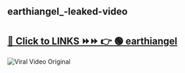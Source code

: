 
 ## earthiangel_-leaked-video 

# <h2><a href="https://clipsfans.com/earthiangel_&ref=git">🔗 Click to LINKS ⏩⏩ 👉 🟢 earthiangel  </a></h2>

<a href="https://clipsfans.com/earthiangel_&ref=git" rel="nofollow" data-target="animated-image.originalLink"><img src="https://i.ibb.co.com/xMMVF88/686577567.gif" alt="Viral Video Original" style="max-width: 100%; display: inline-block;" data-target="animated-image.originalImage"></a>
